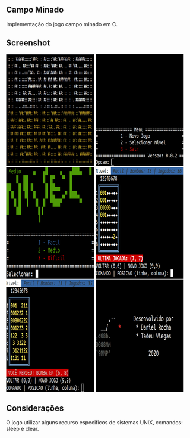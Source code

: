 ## Campo Minado

Implementação do jogo campo minado em C.

## Screenshot

<div style="display: inline-block">
    <img width='47%' height='300px' src="screenshot/intro.gif" />
    <img width='47%' height='300px' src="screenshot/menu.gif" />
    <img width='47%' height='300px' src="screenshot/submenu.png" />
    <img width='47%' height='300px' src="screenshot/ingame.png" />
    <img width='47%' height='300px' src="screenshot/perdeu.gif" />
    <img width='47%' height='300px' src="screenshot/sair.gif" />
</div>

## Considerações

O jogo utilizar alguns recurso especificos de sistemas UNIX, comandos: sleep e clear.
